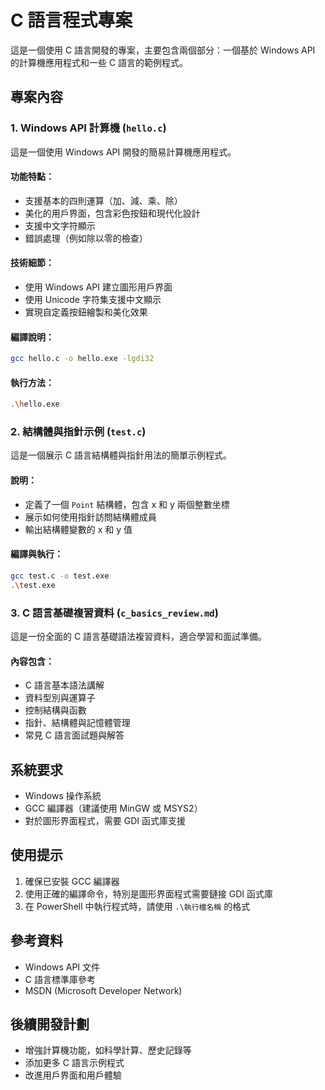 # C 語言程式專案

這是一個使用 C 語言開發的專案，主要包含兩個部分：一個基於 Windows API 的計算機應用程式和一些 C 語言的範例程式。

## 專案內容

### 1. Windows API 計算機 (`hello.c`)

這是一個使用 Windows API 開發的簡易計算機應用程式。

#### 功能特點：
- 支援基本的四則運算（加、減、乘、除）
- 美化的用戶界面，包含彩色按鈕和現代化設計
- 支援中文字符顯示
- 錯誤處理（例如除以零的檢查）

#### 技術細節：
- 使用 Windows API 建立圖形用戶界面
- 使用 Unicode 字符集支援中文顯示
- 實現自定義按鈕繪製和美化效果

#### 編譯說明：
```bash
gcc hello.c -o hello.exe -lgdi32
```

#### 執行方法：
```bash
.\hello.exe
```

### 2. 結構體與指針示例 (`test.c`)

這是一個展示 C 語言結構體與指針用法的簡單示例程式。

#### 說明：
- 定義了一個 `Point` 結構體，包含 x 和 y 兩個整數坐標
- 展示如何使用指針訪問結構體成員
- 輸出結構體變數的 x 和 y 值

#### 編譯與執行：
```bash
gcc test.c -o test.exe
.\test.exe
```

### 3. C 語言基礎複習資料 (`c_basics_review.md`)

這是一份全面的 C 語言基礎語法複習資料，適合學習和面試準備。

#### 內容包含：
- C 語言基本語法講解
- 資料型別與運算子
- 控制結構與函數
- 指針、結構體與記憶體管理
- 常見 C 語言面試題與解答

## 系統要求

- Windows 操作系統
- GCC 編譯器（建議使用 MinGW 或 MSYS2）
- 對於圖形界面程式，需要 GDI 函式庫支援

## 使用提示

1. 確保已安裝 GCC 編譯器
2. 使用正確的編譯命令，特別是圖形界面程式需要鏈接 GDI 函式庫
3. 在 PowerShell 中執行程式時，請使用 `.\執行檔名稱` 的格式

## 參考資料

- Windows API 文件
- C 語言標準庫參考
- MSDN (Microsoft Developer Network)

## 後續開發計劃

- 增強計算機功能，如科學計算、歷史記錄等
- 添加更多 C 語言示例程式
- 改進用戶界面和用戶體驗